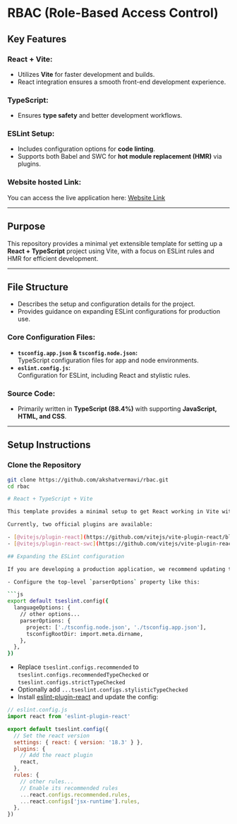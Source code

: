 # RBAC (Role-Based Access Control)

## Key Features

### React + Vite:
- Utilizes **Vite** for faster development and builds.
- React integration ensures a smooth front-end development experience.

### TypeScript:
- Ensures **type safety** and better development workflows.

### ESLint Setup:
- Includes configuration options for **code linting**.
- Supports both Babel and SWC for **hot module replacement (HMR)** via plugins.

### Website hosted Link:
You can access the live application here: [Website Link](https://rbacwebapp--pr3-amandeva-legend-adde-ggg7cdeg.web.app/signin)

---

## Purpose
This repository provides a minimal yet extensible template for setting up a **React + TypeScript** project using Vite, with a focus on ESLint rules and HMR for efficient development.

---

## File Structure

- Describes the setup and configuration details for the project.
- Provides guidance on expanding ESLint configurations for production use.

### Core Configuration Files:
- **`tsconfig.app.json` & `tsconfig.node.json`:**  
  TypeScript configuration files for app and node environments.
- **`eslint.config.js`:**  
  Configuration for ESLint, including React and stylistic rules.

### Source Code:
- Primarily written in **TypeScript (88.4%)** with supporting **JavaScript, HTML, and CSS**.

---

## Setup Instructions

### Clone the Repository
```bash
git clone https://github.com/akshatvermavi/rbac.git
cd rbac

# React + TypeScript + Vite

This template provides a minimal setup to get React working in Vite with HMR and some ESLint rules.

Currently, two official plugins are available:

- [@vitejs/plugin-react](https://github.com/vitejs/vite-plugin-react/blob/main/packages/plugin-react/README.md) uses [Babel](https://babeljs.io/) for Fast Refresh
- [@vitejs/plugin-react-swc](https://github.com/vitejs/vite-plugin-react-swc) uses [SWC](https://swc.rs/) for Fast Refresh

## Expanding the ESLint configuration

If you are developing a production application, we recommend updating the configuration to enable type aware lint rules:

- Configure the top-level `parserOptions` property like this:

```js
export default tseslint.config({
  languageOptions: {
    // other options...
    parserOptions: {
      project: ['./tsconfig.node.json', './tsconfig.app.json'],
      tsconfigRootDir: import.meta.dirname,
    },
  },
})
```

- Replace `tseslint.configs.recommended` to `tseslint.configs.recommendedTypeChecked` or `tseslint.configs.strictTypeChecked`
- Optionally add `...tseslint.configs.stylisticTypeChecked`
- Install [eslint-plugin-react](https://github.com/jsx-eslint/eslint-plugin-react) and update the config:

```js
// eslint.config.js
import react from 'eslint-plugin-react'

export default tseslint.config({
  // Set the react version
  settings: { react: { version: '18.3' } },
  plugins: {
    // Add the react plugin
    react,
  },
  rules: {
    // other rules...
    // Enable its recommended rules
    ...react.configs.recommended.rules,
    ...react.configs['jsx-runtime'].rules,
  },
})
```
